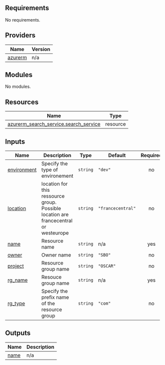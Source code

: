 ## Requirements

No requirements.

## Providers

| Name | Version |
|------|---------|
| <a name="provider_azurerm"></a> [azurerm](#provider\_azurerm) | n/a |

## Modules

No modules.

## Resources

| Name | Type |
|------|------|
| [azurerm_search_service.search_service](https://registry.terraform.io/providers/hashicorp/azurerm/latest/docs/resources/search_service) | resource |

## Inputs

| Name | Description | Type | Default | Required |
|------|-------------|------|---------|:--------:|
| <a name="input_environment"></a> [environment](#input\_environment) | Specify the type of environement | `string` | `"dev"` | no |
| <a name="input_location"></a> [location](#input\_location) | location for this ressource group. Possible location are francecentral or westeurope | `string` | `"francecentral"` | no |
| <a name="input_name"></a> [name](#input\_name) | Resource name | `string` | n/a | yes |
| <a name="input_owner"></a> [owner](#input\_owner) | Owner name | `string` | `"SBO"` | no |
| <a name="input_project"></a> [project](#input\_project) | Resource group name | `string` | `"OSCAR"` | no |
| <a name="input_rg_name"></a> [rg\_name](#input\_rg\_name) | Resouce group name | `string` | n/a | yes |
| <a name="input_rg_type"></a> [rg\_type](#input\_rg\_type) | Specify the prefix name of the resource group | `string` | `"com"` | no |

## Outputs

| Name | Description |
|------|-------------|
| <a name="output_name"></a> [name](#output\_name) | n/a |
